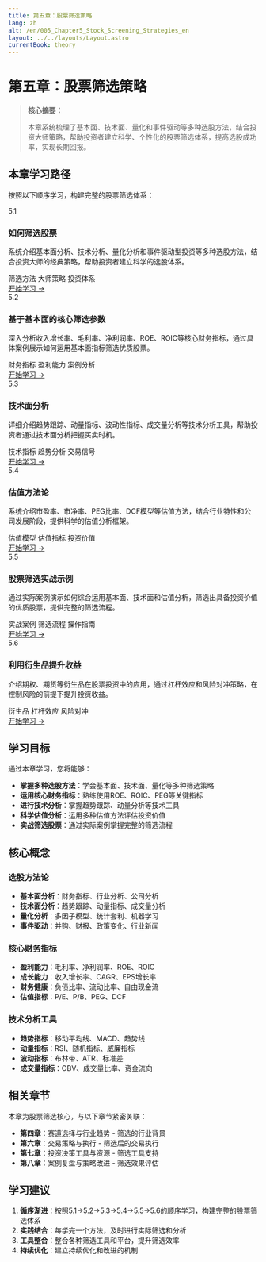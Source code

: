 ```yaml
---
title: 第五章：股票筛选策略
lang: zh
alt: /en/005_Chapter5_Stock_Screening_Strategies_en
layout: ../../layouts/Layout.astro
currentBook: theory
---
```


# 第五章：股票筛选策略

> **核心摘要：**
> 
> 本章系统梳理了基本面、技术面、量化和事件驱动等多种选股方法，结合投资大师策略，帮助投资者建立科学、个性化的股票筛选体系，提高选股成功率，实现长期回报。

##  本章学习路径

按照以下顺序学习，构建完整的股票筛选体系：

<div class="chapters-grid">
  <div class="chapter-card">
    <div class="chapter-header">
      <span class="chapter-number">5.1</span>
      <h3>如何筛选股票</h3>
    </div>
    <p>系统介绍基本面分析、技术分析、量化分析和事件驱动型投资等多种选股方法，结合投资大师的经典策略，帮助投资者建立科学的选股体系。</p>
    <div class="chapter-features">
      <span class="feature-tag"> 筛选方法</span>
      <span class="feature-tag"> 大师策略</span>
      <span class="feature-tag"> 投资体系</span>
    </div>
    <a href="/book1/005_Chapter5/5.1_Stock_Screening_Methods_CN" class="chapter-link">开始学习 →</a>
  </div>

  <div class="chapter-card">
    <div class="chapter-header">
      <span class="chapter-number">5.2</span>
      <h3>基于基本面的核心筛选参数</h3>
    </div>
    <p>深入分析收入增长率、毛利率、净利润率、ROE、ROIC等核心财务指标，通过具体案例展示如何运用基本面指标筛选优质股票。</p>
    <div class="chapter-features">
      <span class="feature-tag"> 财务指标</span>
      <span class="feature-tag"> 盈利能力</span>
      <span class="feature-tag"> 案例分析</span>
    </div>
    <a href="/book1/005_Chapter5/5.2_Fundamental_Screening_Parameters_CN" class="chapter-link">开始学习 →</a>
  </div>

  <div class="chapter-card">
    <div class="chapter-header">
      <span class="chapter-number">5.3</span>
      <h3>技术面分析</h3>
    </div>
    <p>详细介绍趋势跟踪、动量指标、波动性指标、成交量分析等技术分析工具，帮助投资者通过技术面分析把握买卖时机。</p>
    <div class="chapter-features">
      <span class="feature-tag"> 技术指标</span>
      <span class="feature-tag"> 趋势分析</span>
      <span class="feature-tag"> 交易信号</span>
    </div>
    <a href="/book1/005_Chapter5/5.3_Technical_Analysis_CN" class="chapter-link">开始学习 →</a>
  </div>

  <div class="chapter-card">
    <div class="chapter-header">
      <span class="chapter-number">5.4</span>
      <h3>估值方法论</h3>
    </div>
    <p>系统介绍市盈率、市净率、PEG比率、DCF模型等估值方法，结合行业特性和公司发展阶段，提供科学的估值分析框架。</p>
    <div class="chapter-features">
      <span class="feature-tag"> 估值模型</span>
      <span class="feature-tag"> 估值指标</span>
      <span class="feature-tag"> 投资价值</span>
    </div>
    <a href="/book1/005_Chapter5/5.4_Valuation_Methodology_CN" class="chapter-link">开始学习 →</a>
  </div>

  <div class="chapter-card">
    <div class="chapter-header">
      <span class="chapter-number">5.5</span>
      <h3>股票筛选实战示例</h3>
    </div>
    <p>通过实际案例演示如何综合运用基本面、技术面和估值分析，筛选出具备投资价值的优质股票，提供完整的筛选流程。</p>
    <div class="chapter-features">
      <span class="feature-tag"> 实战案例</span>
      <span class="feature-tag"> 筛选流程</span>
      <span class="feature-tag"> 操作指南</span>
    </div>
    <a href="/book1/005_Chapter5/5.5_Stock_Screening_Practice_CN" class="chapter-link">开始学习 →</a>
  </div>

  <div class="chapter-card">
    <div class="chapter-header">
      <span class="chapter-number">5.6</span>
      <h3>利用衍生品提升收益</h3>
    </div>
    <p>介绍期权、期货等衍生品在股票投资中的应用，通过杠杆效应和风险对冲策略，在控制风险的前提下提升投资收益。</p>
    <div class="chapter-features">
      <span class="feature-tag"> 衍生品</span>
      <span class="feature-tag"> 杠杆效应</span>
      <span class="feature-tag"> 风险对冲</span>
    </div>
    <a href="/book1/005_Chapter5/5.6_Derivatives_Enhancement_CN" class="chapter-link">开始学习 →</a>
  </div>
</div>

##  学习目标

通过本章学习，您将能够：

- **掌握多种选股方法**：学会基本面、技术面、量化等多种筛选策略
- **运用核心财务指标**：熟练使用ROE、ROIC、PEG等关键指标
- **进行技术分析**：掌握趋势跟踪、动量分析等技术工具
- **科学估值分析**：运用多种估值方法评估投资价值
- **实战筛选股票**：通过实际案例掌握完整的筛选流程

##  核心概念

### 选股方法论
- **基本面分析**：财务指标、行业分析、公司分析
- **技术面分析**：趋势跟踪、动量指标、成交量分析
- **量化分析**：多因子模型、统计套利、机器学习
- **事件驱动**：并购、财报、政策变化、行业新闻

### 核心财务指标
- **盈利能力**：毛利率、净利润率、ROE、ROIC
- **成长能力**：收入增长率、CAGR、EPS增长率
- **财务健康**：负债比率、流动比率、自由现金流
- **估值指标**：P/E、P/B、PEG、DCF

### 技术分析工具
- **趋势指标**：移动平均线、MACD、趋势线
- **动量指标**：RSI、随机指标、威廉指标
- **波动指标**：布林带、ATR、标准差
- **成交量指标**：OBV、成交量比率、资金流向

##  相关章节

本章为股票筛选核心，与以下章节紧密关联：

- **第四章**：赛道选择与行业趋势 - 筛选的行业背景
- **第六章**：交易策略与执行 - 筛选后的交易执行
- **第七章**：投资决策工具与资源 - 筛选工具支持
- **第八章**：案例复盘与策略改进 - 筛选效果评估

##  学习建议

1. **循序渐进**：按照5.1→5.2→5.3→5.4→5.5→5.6的顺序学习，构建完整的股票筛选体系
2. **实践结合**：每学完一个方法，及时进行实际筛选和分析
3. **工具整合**：整合各种筛选工具和平台，提升筛选效率
4. **持续优化**：建立持续优化和改进的机制
